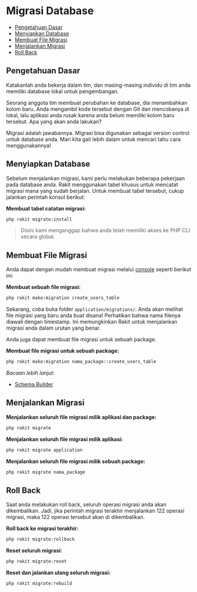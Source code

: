 # Migrasi Database

<!-- MarkdownTOC autolink="true" autoanchor="true" levels="2,3" bracket="round" lowercase="only_ascii" -->

- [Pengetahuan Dasar](#pengetahuan-dasar)
- [Menyiapkan Database](#menyiapkan-database)
- [Membuat File Migrasi](#membuat-file-migrasi)
- [Menjalankan Migrasi](#menjalankan-migrasi)
- [Roll Back](#roll-back)

<!-- /MarkdownTOC -->


<a id="pengetahuan-dasar"></a>
## Pengetahuan Dasar

Katakanlah anda bekerja dalam tim, dan masing-masing individu di tim anda memiliki database lokal untuk pengembangan.

Seorang anggota tim membuat perubahan ke database, dia menambahkan kolom baru. Anda mengambil kode tersebut dengan Git dan mencobanya di lokal, lalu aplikasi anda rusak karena anda belum memiliki kolom baru tersebut. Apa yang akan anda lakukan?

Migrasi adalah jawabannya. Migrasi bisa digunakan sebagai version control untuk database anda. Mari kita gali lebih dalam untuk mencari tahu cara menggunakannya!


<a id="menyiapkan-database"></a>
## Menyiapkan Database

Sebelum menjalankan migrasi, kami perlu melakukan beberapa pekerjaan pada database anda. Rakit menggunakan tabel khusus untuk mencatat migrasi mana yang sudah berjalan. Untuk membuat tabel tersebut, cukup jalankan perintah konsol berikut:

**Membuat tabel catatan migrasi:**

```bash
php rakit migrate:install
```

>  Disini kami menganggap bahwa anda telah memiliki akses ke PHP CLI secara global.


<a id="membuat-file-migrasi"></a>
## Membuat File Migrasi

Anda dapat dengan mudah membuat migrasi melalui [console](/docs/id/console) seperti berikut ini:

**Membuat sebuah  file migrasi:**

```bash
php rakit make:migration create_users_table
```

Sekarang, coba buka folder `application/migrations/`. Anda akan melihat file migrasi yang baru anda buat disana! Perhatikan bahwa nama filenya diawali dengan timestamp. Ini memungkinkan Rakit untuk menjalankan migrasi anda dalam urutan yang benar.

Anda juga dapat membuat file migrasi untuk sebuah package.


**Membuat file migrasi untuk sebuah package:**

```bash
php rakit make:migration nama_package::create_users_table
```

_Bacaan lebih lanjut:_

- [Schema Builder](/docs/id/database/schema)


<a id="menjalankan-migrasi"></a>
## Menjalankan Migrasi

**Menjalankan seluruh file migrasi milik aplikasi dan package:**

```bash
php rakit migrate
```

**Menjalankan seluruh file migrasi milik aplikasi:**

```bash
php rakit migrate application
```

**Menjalankan seluruh file migrasi milik sebuah package:**

```bash
php rakit migrate nama_package
```


<a id="roll-back"></a>
## Roll Back

Saat anda melakukan roll back, seluruh operasi migrasi anda akan dikembalikan. Jadi, jika perintah migrasi terakhir menjalankan 122 operasi migrasi, maka 122 operasi tersebut akan di dikembalikan.

**Roll back ke migrasi terakhir:**

```bash
php rakit migrate:rollback
```

**Reset seluruh migrasi:**

```bash
php rakit migrate:reset
```

**Reset dan jalankan ulang seluruh migrasi:**

```bash
php rakit migrate:rebuild
```
